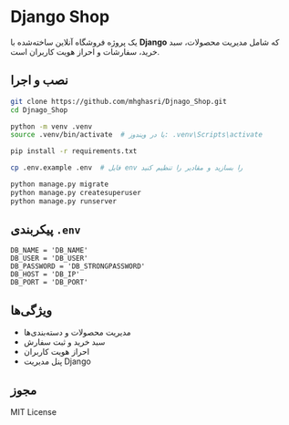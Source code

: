 # Django Shop

یک پروژه فروشگاه آنلاین ساخته‌شده با **Django** که شامل مدیریت محصولات، سبد خرید، سفارشات و احراز هویت کاربران است.

## نصب و اجرا
```bash
git clone https://github.com/mhghasri/Djnago_Shop.git
cd Djnago_Shop

python -m venv .venv
source .venv/bin/activate  # یا در ویندوز: .venv\Scripts\activate

pip install -r requirements.txt

cp .env.example .env  # فایل env را بسازید و مقادیر را تنظیم کنید

python manage.py migrate
python manage.py createsuperuser
python manage.py runserver
```

## پیکربندی `.env`
```env
DB_NAME = 'DB_NAME'
DB_USER = 'DB_USER'
DB_PASSWORD = 'DB_STRONGPASSWORD'
DB_HOST = 'DB_IP'
DB_PORT = 'DB_PORT'
```

## ویژگی‌ها
- مدیریت محصولات و دسته‌بندی‌ها
- سبد خرید و ثبت سفارش
- احراز هویت کاربران
- پنل مدیریت Django

## مجوز
MIT License
